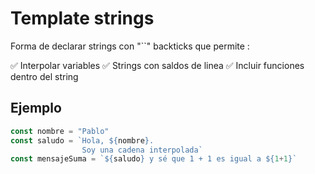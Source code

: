 # Template strings
Forma de declarar strings con "``" backticks que permite : 

✅ Interpolar variables
✅ Strings con saldos de linea
✅ Incluir funciones dentro del string

## Ejemplo
```js
const nombre = "Pablo"
const saludo = `Hola, ${nombre}.
                Soy una cadena interpolada`
const mensajeSuma = `${saludo} y sé que 1 + 1 es igual a ${1+1}`
```